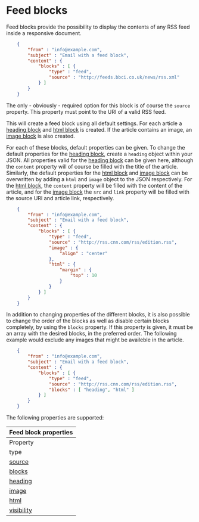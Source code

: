 # Feed blocks

Feed blocks provide the possibility to display the contents of any RSS
feed inside a responsive document.


````json
    {
        "from" : "info@example.com",
        "subject" : "Email with a feed block",
        "content" : {
            "blocks" : [ {
                "type" : "feed",
                "source" : "http://feeds.bbci.co.uk/news/rss.xml"
            } ]
        }
    }
````

The only - obviously - required option for this block is of course the `source` property.
This property must point to the URI of a valid RSS feed.

This will create a feed block using all default settings. For each article a [heading block](/support/json/block-heading) and [html block](/support/json/block-html) is created. If the article contains an image, an [image block](/support/json/block-image) is also created.

For each of these blocks, default properties can be given. To change the default properties for the [heading block](/support/json/block-heading), create a `heading` object within your JSON. All properties valid for the [heading block](/support/json/block-heading) can be given here, although the `content` property will of course be filled with the title of the article. Similarly, the default properties for the [html block](/support/json/block-html) and [image block](/support/json/block-image) can be overwritten by adding a `html` and `image` object to the JSON respectively. For the [html block](/support/json/block-html), the `content` property will be filled with the content of the article, and for the [image block](/support/json/block-image) the `src` and `link` property will be filled with the source URI and article link, respectively.


````json
    {
        "from" : "info@example.com",
        "subject" : "Email with a feed block",
        "content" : {
            "blocks" : [ {
                "type" : "feed",
                "source" : "http://rss.cnn.com/rss/edition.rss",
                "image" : {
                    "align" : "center"
                },
                "html" : {
                    "margin" : {
                        "top" : 10
                    }
                }
            } ]
        }
    }
````

In addition to changing properties of the different blocks, it is also possible to change the order
of the blocks as well as disable certain blocks completely, by using the `blocks` property. If this
property is given, it must be an array with the desired blocks, in the preferred order. The following
example would exclude any images that might be availeble in the article.


````json
    {
        "from" : "info@example.com",
        "subject" : "Email with a feed block",
        "content" : {
            "blocks" : [ {
                "type" : "feed",
                "source" : "http://rss.cnn.com/rss/edition.rss",
                "blocks" : [ "heading", "html" ]
            } ]
        }
    }
````

The following properties are supported:

| Feed block properties |
| --- |
| Property | Value | Description |
| type | "feed" | Identifies the block as a feed block. |
| [source](/support/json/property-source) | _string_ | The source URI of the feed |
| [blocks](/support/json/property-feed-blocks) | _array_ | The blocks to show for each article |
| [heading](/support/json/block-heading) | _object_ | Properties for the heading block |
| [image](/support/json/block-image) | _object_ | Properties for the image block |
| [html](/support/json/block-html) | _object_ | Properties for the HTML block |
| [visibility](/support/json/property-visibility) | _object_ | Visibility based on device, client and/or receiver. |